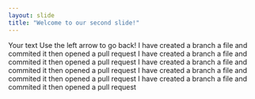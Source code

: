 ```yaml
---
layout: slide
title: "Welcome to our second slide!"
---
```

Your text
Use the left arrow to go back!
I have created a branch a file and commited it then opened a pull request
I have created a branch a file and commited it then opened a pull request
I have created a branch a file and commited it then opened a pull request
I have created a branch a file and commited it then opened a pull request
I have created a branch a file and commited it then opened a pull request
